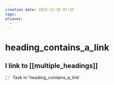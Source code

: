 ```yaml
---
creation date: 2023-12-20 07:43
tags:
aliases:
  -
---
```


# heading_contains_a_link

## I link to [[multiple_headings]]

- [ ] Task in 'heading_contains_a_link'
